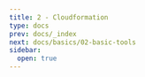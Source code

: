 ```yaml
---
title: 2 - Cloudformation
type: docs
prev: docs/_index
next: docs/basics/02-basic-tools
sidebar:
  open: true
---
```

